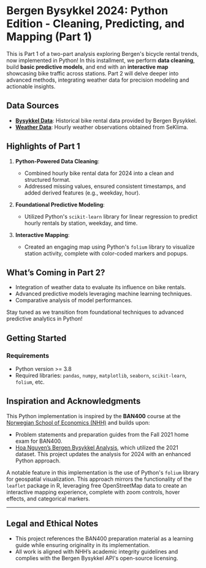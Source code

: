 # Bergen Bysykkel 2024: Python Edition - Cleaning, Predicting, and Mapping (Part 1)

This is Part 1 of a two-part analysis exploring Bergen's bicycle rental trends, now implemented in Python! In this installment, we perform **data cleaning**, build **basic predictive models**, and end with an **interactive map** showcasing bike traffic across stations. Part 2 will delve deeper into advanced methods, integrating weather data for precision modeling and actionable insights.

## Data Sources

- **[Bysykkel Data](https://bergenbysykkel.no/apne-data/historisk)**: Historical bike rental data provided by Bergen Bysykkel.
- **[Weather Data](https://seklima.met.no/observations/?fbclid=IwY2xjawHC3BlleHRuA2FlbQIxMAABHR-1J8AxQO7W68khnBEDM7aVue4GLeWghu0CrBYHs3b1dowE8Wq2u1oBXQ_aem_HFWzKgdTgLH6cHBCCTq4RA)**: Hourly weather observations obtained from SeKlima.

## Highlights of Part 1

1. **Python-Powered Data Cleaning**:
   - Combined hourly bike rental data for 2024 into a clean and structured format.
   - Addressed missing values, ensured consistent timestamps, and added derived features (e.g., weekday, hour).

2. **Foundational Predictive Modeling**:
   - Utilized Python's `scikit-learn` library for linear regression to predict hourly rentals by station, weekday, and time.

3. **Interactive Mapping**:
   - Created an engaging map using Python's `folium` library to visualize station activity, complete with color-coded markers and popups.

## What’s Coming in Part 2?

- Integration of weather data to evaluate its influence on bike rentals.
- Advanced predictive models leveraging machine learning techniques.
- Comparative analysis of model performances.

Stay tuned as we transition from foundational techniques to advanced predictive analytics in Python!

## Getting Started

### Requirements
- Python version >= 3.8
- Required libraries: `pandas`, `numpy`, `matplotlib`, `seaborn`, `scikit-learn`, `folium`, etc.



## Inspiration and Acknowledgments

This Python implementation is inspired by the **BAN400** course at the [Norwegian School of Economics (NHH)](https://www.nhh.no/en/courses/r-programming-for-data-science/) and builds upon:

- Problem statements and preparation guides from the Fall 2021 home exam for BAN400.
- [Hoa Nguyen’s Bergen Bysykkel Analysis](https://github.com/hoanguyen18/Bergen-Bysykkel-), which utilized the 2021 dataset. This project updates the analysis for 2024 with an enhanced Python approach.

A notable feature in this implementation is the use of Python's `folium` library for geospatial visualization. This approach mirrors the functionality of the `leaflet` package in R, leveraging free OpenStreetMap data to create an interactive mapping experience, complete with zoom controls, hover effects, and categorical markers.

---

## Legal and Ethical Notes

- This project references the BAN400 preparation material as a learning guide while ensuring originality in its implementation.
- All work is aligned with NHH’s academic integrity guidelines and complies with the Bergen Bysykkel API's open-source licensing.
